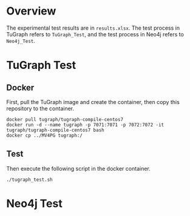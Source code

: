 # Overview
The experimental test results are in `results.xlsx`. The test process in TuGraph refers to `TuGraph_Test`, and the test process in Neo4j refers to `Neo4j_Test`.
# TuGraph Test
## Docker
First, pull the TuGraph image and create the container, then copy this repository to the container.
```
docker pull tugraph/tugraph-compile-centos7
docker run -d --name tugraph -p 7071:7071 -p 7072:7072 -it tugraph/tugraph-compile-centos7 bash
docker cp ../MV4PG tugraph:/
```
## Test
Then execute the following script in the docker container.
```
./tugraph_test.sh
```

# Neo4j Test

